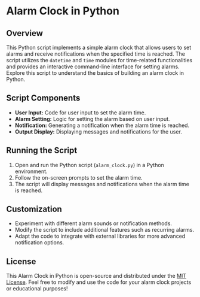# Alarm Clock in Python

## Overview

This Python script implements a simple alarm clock that allows users to set alarms and receive notifications when the specified time is reached. The script utilizes the `datetime` and `time` modules for time-related functionalities and provides an interactive command-line interface for setting alarms. Explore this script to understand the basics of building an alarm clock in Python.

## Script Components

- **User Input:** Code for user input to set the alarm time.
- **Alarm Setting:** Logic for setting the alarm based on user input.
- **Notification:** Generating a notification when the alarm time is reached.
- **Output Display:** Displaying messages and notifications for the user.

## Running the Script

1. Open and run the Python script (`alarm_clock.py`) in a Python environment.
2. Follow the on-screen prompts to set the alarm time.
3. The script will display messages and notifications when the alarm time is reached.

## Customization

- Experiment with different alarm sounds or notification methods.
- Modify the script to include additional features such as recurring alarms.
- Adapt the code to integrate with external libraries for more advanced notification options.

## License

This Alarm Clock in Python is open-source and distributed under the [MIT License](LICENSE). Feel free to modify and use the code for your alarm clock projects or educational purposes!

